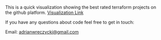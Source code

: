 
This is a quick visualization showing the best rated terraform projects on the github platform. 
<a href="https://ardianw.github.io/terraform_github_api/terraform_repos.html">Visualization Link</a>

If you have any questions about code feel free to get in touch:

Email: adrianwreczycki@gmail.com

